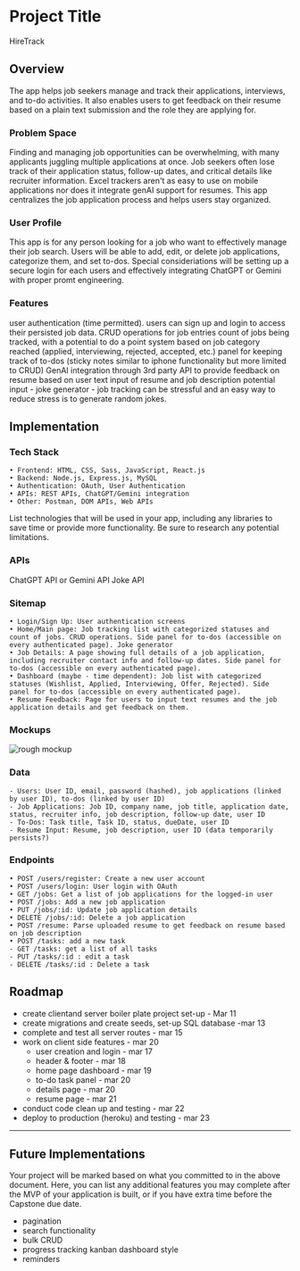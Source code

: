 # Project Title

HireTrack

## Overview

The app helps job seekers manage and track their applications, interviews, and to-do activities. It also enables users to get feedback on their resume based on a plain text submission and the role they are applying for.

### Problem Space

Finding and managing job opportunities can be overwhelming, with many applicants juggling multiple applications at once. Job seekers often lose track of their application status, follow-up dates, and critical details like recruiter information. Excel trackers aren't as easy to use on mobile applications nor does it integrate genAI support for resumes. This app centralizes the job application process and helps users stay organized.

### User Profile

This app is for any person looking for a job who want to effectively manage their job search. Users will be able to add, edit, or delete job applications, categorize them, and set to-dos. Special consideriations will be setting up a secure login for each users and effectively integrating ChatGPT or Gemini with proper promt engineering.

### Features

user authentication (time permitted). users can sign up and login to access their persisted job data.
CRUD operations for job entries
count of jobs being tracked, with a potential to do a point system based on job category reached (applied, interviewing, rejected, accepted, etc.)
panel for keeping track of to-dos (sticky notes similar to iphone functionality but more limited to CRUD)
GenAI integration through 3rd party API to provide feedback on resume based on user text input of resume and job description
potential input - joke generator - job tracking can be stressful and an easy way to reduce stress is to generate random jokes.

## Implementation

### Tech Stack

    • Frontend: HTML, CSS, Sass, JavaScript, React.js
    • Backend: Node.js, Express.js, MySQL
    • Authentication: OAuth, User Authentication
    • APIs: REST APIs, ChatGPT/Gemini integration
    • Other: Postman, DOM APIs, Web APIs

List technologies that will be used in your app, including any libraries to save time or provide more functionality. Be sure to research any potential limitations.

### APIs

ChatGPT API or Gemini API
Joke API

### Sitemap

    • Login/Sign Up: User authentication screens
    • Home/Main page: Job tracking list with categorized statuses and count of jobs. CRUD operations. Side panel for to-dos (accessible on every authenticated page). Joke generator
    • Job Details: A page showing full details of a job application, including recruiter contact info and follow-up dates. Side panel for to-dos (accessible on every authenticated page).
    • Dashboard (maybe - time dependent): Job list with categorized statuses (Wishlist, Applied, Interviewing, Offer, Rejected). Side panel for to-dos (accessible on every authenticated page).
    • Resume Feedback: Page for users to input text resumes and the job application details and get feedback on them.

### Mockups

![rough mockup](image.png)

### Data

    - Users: User ID, email, password (hashed), job applications (linked by user ID), to-dos (linked by user ID)
    - Job Applications: Job ID, company name, job title, application date, status, recruiter info, job description, follow-up date, user ID
    - To-Dos: Task title, Task ID, status, dueDate, user ID
    - Resume Input: Resume, job description, user ID (data temporarily persists?)

### Endpoints

    • POST /users/register: Create a new user account
    • POST /users/login: User login with OAuth
    • GET /jobs: Get a list of job applications for the logged-in user
    • POST /jobs: Add a new job application
    • PUT /jobs/:id: Update job application details
    • DELETE /jobs/:id: Delete a job application
    • POST /resume: Parse uploaded resume to get feedback on resume based on job description
    • POST /tasks: add a new task
    - GET /tasks: get a list of all tasks
    - PUT /tasks/:id : edit a task
    - DELETE /tasks/:id : Delete a task

## Roadmap

- create clientand server boiler plate project set-up - Mar 11
- create migrations and create seeds, set-up SQL database -mar 13
- complete and test all server routes - mar 15
- work on client side features - mar 20
  - user creation and login - mar 17
  - header & footer - mar 18
  - home page dashboard - mar 19
  - to-do task panel - mar 20
  - details page - mar 20
  - resume page - mar 21
- conduct code clean up and testing - mar 22
- deploy to production (heroku) and testing - mar 23

---

## Future Implementations

Your project will be marked based on what you committed to in the above document. Here, you can list any additional features you may complete after the MVP of your application is built, or if you have extra time before the Capstone due date.

- pagination
- search functionality
- bulk CRUD
- progress tracking kanban dashboard style
- reminders
